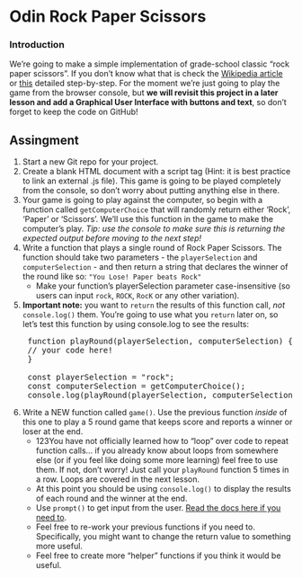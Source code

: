 # Odin Rock Paper Scissors

### Introduction
We’re going to make a simple implementation of grade-school classic “rock paper scissors”. If you don’t know what that is check the [Wikipedia article](https://en.wikipedia.org/wiki/Rock_paper_scissors) or [this](https://www.wikihow.com/Play-Rock,-Paper,-Scissors) detailed step-by-step. For the moment we’re just going to play the game from the browser console, but **we will revisit this project in a later lesson and add a Graphical User Interface with buttons and text**, so don’t forget to keep the code on GitHub!

## Assingment
1. Start a new Git repo for your project.
1. Create a blank HTML document with a script tag (Hint: it is best practice to link an external .js file). This game is going to be played completely from the console, so don’t worry about putting anything else in there.
1. Your game is going to play against the computer, so begin with a function called <code>getComputerChoice</code> that will randomly return either ‘Rock’, ‘Paper’ or ‘Scissors’. We’ll use this function in the game to make the computer’s play. *Tip: use the console to make sure this is returning the expected output before moving to the next step!*
1. Write a function that plays a single round of Rock Paper Scissors. The function should take two parameters - the <code>playerSelection</code> and <code>computerSelection</code> - and then return a string that declares the winner of the round like so: <code>"You Lose! Paper beats Rock"</code>
   * Make your function’s playerSelection parameter case-insensitive (so users can input <code>rock</code>, <code>ROCK</code>, <code>RocK</code> or any other variation).
1. **Important note:** you want to <code>return</code> the results of this function call, *not* <code>console.log()</code> them. You’re going to use what you <code>return</code> later on, so let’s test this function by using console.log to see the results:
    <pre>
    function playRound(playerSelection, computerSelection) {
    // your code here!
    }
    
    const playerSelection = "rock";
    const computerSelection = getComputerChoice();
    console.log(playRound(playerSelection, computerSelection));</pre>
1. Write a NEW function called <code>game()</code>. Use the previous function *inside* of this one to play a 5 round game that keeps score and reports a winner or loser at the end.
   * 123You have not officially learned how to “loop” over code to repeat function calls… if you already know about loops from somewhere else (or if you feel like doing some more learning) feel free to use them. If not, don’t worry! Just call your <code>playRound</code> function 5 times in a row. Loops are covered in the next lesson.
   * At this point you should be using <code>console.log()</code> to display the results of each round and the winner at the end.
   * Use <code>prompt()</code> to get input from the user. [Read the docs here if you need to](https://developer.mozilla.org/en-US/docs/Web/API/Window/prompt).
   * Feel free to re-work your previous functions if you need to. Specifically, you might want to change the return value to something more useful.
   * Feel free to create more “helper” functions if you think it would be useful.